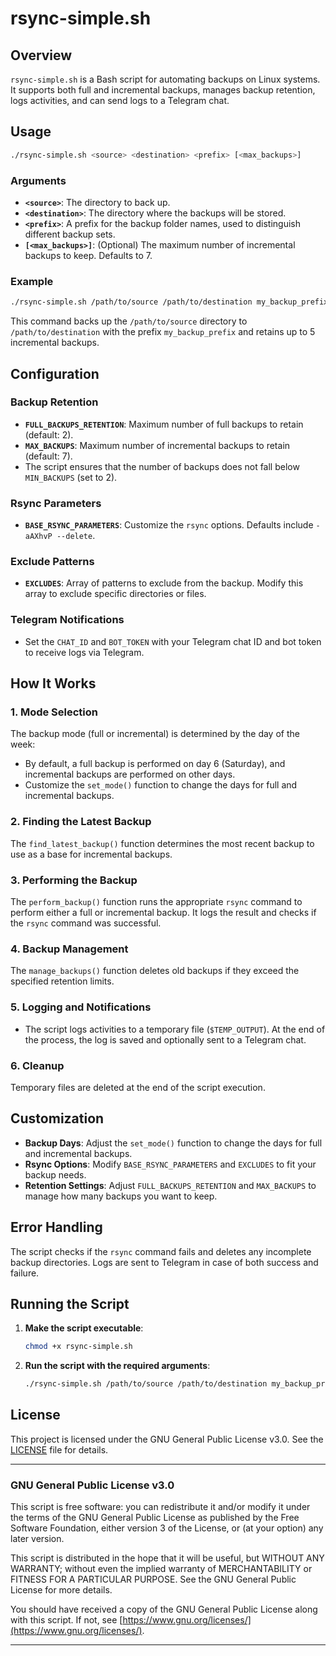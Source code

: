 

# rsync-simple.sh

## Overview

`rsync-simple.sh` is a Bash script for automating backups on Linux systems. It supports both full and incremental backups, manages backup retention, logs activities, and can send logs to a Telegram chat.

## Usage

```bash
./rsync-simple.sh <source> <destination> <prefix> [<max_backups>]
```

### Arguments

- **`<source>`**: The directory to back up.
- **`<destination>`**: The directory where the backups will be stored.
- **`<prefix>`**: A prefix for the backup folder names, used to distinguish different backup sets.
- **`[<max_backups>]`**: (Optional) The maximum number of incremental backups to keep. Defaults to 7.

### Example

```bash
./rsync-simple.sh /path/to/source /path/to/destination my_backup_prefix 5
```

This command backs up the `/path/to/source` directory to `/path/to/destination` with the prefix `my_backup_prefix` and retains up to 5 incremental backups.

## Configuration

### Backup Retention

- **`FULL_BACKUPS_RETENTION`**: Maximum number of full backups to retain (default: 2).
- **`MAX_BACKUPS`**: Maximum number of incremental backups to retain (default: 7).
- The script ensures that the number of backups does not fall below `MIN_BACKUPS` (set to 2).

### Rsync Parameters

- **`BASE_RSYNC_PARAMETERS`**: Customize the `rsync` options. Defaults include `-aAXhvP --delete`.

### Exclude Patterns

- **`EXCLUDES`**: Array of patterns to exclude from the backup. Modify this array to exclude specific directories or files.

### Telegram Notifications

- Set the `CHAT_ID` and `BOT_TOKEN` with your Telegram chat ID and bot token to receive logs via Telegram.

## How It Works

### 1. Mode Selection

The backup mode (full or incremental) is determined by the day of the week:

- By default, a full backup is performed on day 6 (Saturday), and incremental backups are performed on other days.
- Customize the `set_mode()` function to change the days for full and incremental backups.

### 2. Finding the Latest Backup

The `find_latest_backup()` function determines the most recent backup to use as a base for incremental backups.

### 3. Performing the Backup

The `perform_backup()` function runs the appropriate `rsync` command to perform either a full or incremental backup. It logs the result and checks if the `rsync` command was successful.

### 4. Backup Management

The `manage_backups()` function deletes old backups if they exceed the specified retention limits.

### 5. Logging and Notifications

- The script logs activities to a temporary file (`$TEMP_OUTPUT`). At the end of the process, the log is saved and optionally sent to a Telegram chat.
  
### 6. Cleanup

Temporary files are deleted at the end of the script execution.

## Customization

- **Backup Days**: Adjust the `set_mode()` function to change the days for full and incremental backups.
- **Rsync Options**: Modify `BASE_RSYNC_PARAMETERS` and `EXCLUDES` to fit your backup needs.
- **Retention Settings**: Adjust `FULL_BACKUPS_RETENTION` and `MAX_BACKUPS` to manage how many backups you want to keep.

## Error Handling

The script checks if the `rsync` command fails and deletes any incomplete backup directories. Logs are sent to Telegram in case of both success and failure.

## Running the Script

1. **Make the script executable**:

    ```bash
    chmod +x rsync-simple.sh
    ```

2. **Run the script with the required arguments**:

    ```bash
    ./rsync-simple.sh /path/to/source /path/to/destination my_backup_prefix 5
    ```

## License

This project is licensed under the GNU General Public License v3.0. See the [LICENSE](LICENSE) file for details.

---

### GNU General Public License v3.0

This script is free software: you can redistribute it and/or modify it under the terms of the GNU General Public License as published by the Free Software Foundation, either version 3 of the License, or (at your option) any later version.

This script is distributed in the hope that it will be useful, but WITHOUT ANY WARRANTY; without even the implied warranty of MERCHANTABILITY or FITNESS FOR A PARTICULAR PURPOSE. See the GNU General Public License for more details.

You should have received a copy of the GNU General Public License along with this script. If not, see [https://www.gnu.org/licenses/](https://www.gnu.org/licenses/).

---
